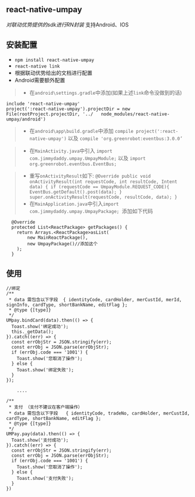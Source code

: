 ## react-native-umpay
*对联动优势提供的sdk进行RN封装*
支持Android、IOS

## 安装配置
* `npm install react-native-umpay`
* `react-native link`
* 根据联动优势给出的文档进行配置
*  Android需要额外配置
 > * 在`android\settings.gradle`中添加(如果上述`link`命令没做到的话)
 ```
 include 'react-native-umpay'
 project(':react-native-umpay').projectDir = new File(rootProject.projectDir, '../   node_modules/react-native-umpay/android')
 ```
  > * 在`android\app\build.gradle`中添加
    `compile project(':react-native-umpay')`
    以及
    `compile 'org.greenrobot:eventbus:3.0.0’`

  > * 在`MainActivity.java`中引入
    `import com.jimmydaddy.umpay.UmpayModule;`
    以及
    `import org.greenrobot.eventbus.EventBus;`

  > * 重写`onActivityResult`如下:
    ```
    @Override
    public void onActivityResult(int requestCode, int resultCode, Intent data) {
        if (requestCode == UmpayModule.REQUEST_CODE){
            EventBus.getDefault().post(data);
        }
        super.onActivityResult(requestCode, resultCode, data);
    }
    ```
  > * 在`MainApplication.java`中引入`import com.jimmydaddy.umpay.UmpayPackage;
`添加如下代码
```
  @Override
  protected List<ReactPackage> getPackages() {
    return Arrays.<ReactPackage>asList(
        new MainReactPackage(),
        new UmpayPackage()//添加这个
    );
  }
  ```

## 使用


```
//绑定
/**
 * data 需包含以下字段  { identityCode, cardHolder, merCustId, merId, signInfo, cardType, shortBankName, editFlag };
 * @type {[type]}
 */
UMpay.bindCard(data).then(() => {
  Toast.show('绑定成功');
  this._getData();
}).catch((err) => {
  const errObjStr = JSON.stringify(err);
  const errObj = JSON.parse(errObjStr);
  if (errObj.code === '1001') {
    Toast.show('您取消了操作');
  } else {
    Toast.show('绑定失败');
  }
});

    ....

/**
 * 支付 （支付不建议在客户端操作）
 * data 需包含以下字段   { identityCode, tradeNo, cardHolder, merCustId, cardType, shortBankName, editFlag };
 * @type {[type]}
 */
UMPay.pay(data).then(() => {
  Toast.show('支付成功');
}).catch((err) => {
  const errObjStr = JSON.stringify(err);
  const errObj = JSON.parse(errObjStr);
  if (errObj.code === '1001') {
    Toast.show('您取消了操作');
  } else {
    Toast.show('支付失败');
  }
})
```
